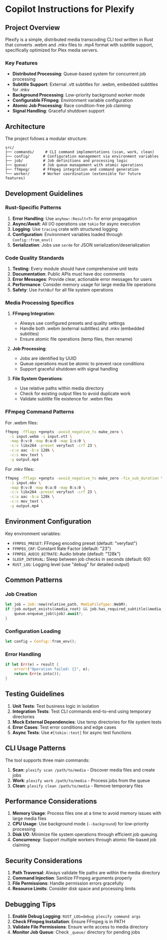 # Copilot Instructions for Plexify

## Project Overview

Plexify is a simple, distributed media transcoding CLI tool written in Rust that converts .webm and .mkv files to .mp4 format with subtitle support, specifically optimized for Plex media servers.

### Key Features
- **Distributed Processing**: Queue-based system for concurrent job processing
- **Subtitle Support**: External .vtt subtitles for .webm, embedded subtitles for .mkv
- **Background Processing**: Low-priority background worker mode
- **Configurable FFmpeg**: Environment variable configuration
- **Atomic Job Processing**: Race condition-free job claiming
- **Signal Handling**: Graceful shutdown support

## Architecture

The project follows a modular structure:

```
src/
├── commands/     # CLI command implementations (scan, work, clean)
├── config/      # Configuration management via environment variables
├── job/         # Job definitions and processing logic
├── queue/       # Job queue management with atomic operations
├── ffmpeg/      # FFmpeg integration and command generation
└── worker/      # Worker coordination (extensible for future features)
```

## Development Guidelines

### Rust-Specific Patterns

1. **Error Handling**: Use `anyhow::Result<T>` for error propagation
2. **Async/Await**: All I/O operations use `tokio` for async execution
3. **Logging**: Use `tracing` crate with structured logging
4. **Configuration**: Environment variables loaded through `Config::from_env()`
5. **Serialization**: Jobs use `serde` for JSON serialization/deserialization

### Code Quality Standards

1. **Testing**: Every module should have comprehensive unit tests
2. **Documentation**: Public APIs must have doc comments
3. **Error Messages**: Provide clear, actionable error messages for users
4. **Performance**: Consider memory usage for large media file operations
5. **Safety**: Use `PathBuf` for all file system operations

### Media Processing Specifics

1. **FFmpeg Integration**: 
   - Always use configured presets and quality settings
   - Handle both .webm (external subtitles) and .mkv (embedded subtitles)
   - Ensure atomic file operations (temp files, then rename)

2. **Job Processing**:
   - Jobs are identified by UUID
   - Queue operations must be atomic to prevent race conditions
   - Support graceful shutdown with signal handling

3. **File System Operations**:
   - Use relative paths within media directory
   - Check for existing output files to avoid duplicate work
   - Validate subtitle file existence for .webm files

### FFmpeg Command Patterns

For .webm files:
```bash
ffmpeg -fflags +genpts -avoid_negative_ts make_zero \
  -i input.webm -i input.vtt \
  -map 0:v:0 -map 0:a:0 -map 1:s:0 \
  -c:v libx264 -preset veryfast -crf 23 \
  -c:a aac -b:a 128k \
  -c:s mov_text \
  -y output.mp4
```

For .mkv files:
```bash
ffmpeg -fflags +genpts -avoid_negative_ts make_zero -fix_sub_duration \
  -i input.mkv \
  -map 0:v:0 -map 0:a:0 -map 0:s:0 \
  -c:v libx264 -preset veryfast -crf 23 \
  -c:a aac -b:a 128k \
  -c:s mov_text \
  -y output.mp4
```

## Environment Configuration

Key environment variables:
- `FFMPEG_PRESET`: FFmpeg encoding preset (default: "veryfast")
- `FFMPEG_CRF`: Constant Rate Factor (default: "23")
- `FFMPEG_AUDIO_BITRATE`: Audio bitrate (default: "128k")
- `SLEEP_INTERVAL`: Sleep between job checks in seconds (default: 60)
- `RUST_LOG`: Logging level (use "debug" for detailed output)

## Common Patterns

### Job Creation
```rust
let job = Job::new(relative_path, MediaFileType::WebM);
if !job.output_exists(&media_root) && job.has_required_subtitle(&media_root)? {
    queue.enqueue_job(&job).await?;
}
```

### Configuration Loading
```rust
let config = Config::from_env();
```

### Error Handling
```rust
if let Err(e) = result {
    error!("Operation failed: {}", e);
    return Err(e.into());
}
```

## Testing Guidelines

1. **Unit Tests**: Test business logic in isolation
2. **Integration Tests**: Test CLI commands end-to-end using temporary directories
3. **Mock External Dependencies**: Use temp directories for file system tests
4. **Error Cases**: Test error conditions and edge cases
5. **Async Tests**: Use `#[tokio::test]` for async test functions

## CLI Usage Patterns

The tool supports three main commands:

1. **Scan**: `plexify scan /path/to/media` - Discover media files and create jobs
2. **Work**: `plexify work /path/to/media` - Process jobs from the queue
3. **Clean**: `plexify clean /path/to/media` - Remove temporary files

## Performance Considerations

1. **Memory Usage**: Process files one at a time to avoid memory issues with large media files
2. **CPU Usage**: Use background mode (`--background`) for low-priority processing
3. **Disk I/O**: Minimize file system operations through efficient job queuing
4. **Concurrency**: Support multiple workers through atomic file-based job claiming

## Security Considerations

1. **Path Traversal**: Always validate file paths are within the media directory
2. **Command Injection**: Sanitize FFmpeg arguments properly
3. **File Permissions**: Handle permission errors gracefully
4. **Resource Limits**: Consider disk space and processing limits

## Debugging Tips

1. **Enable Debug Logging**: `RUST_LOG=debug plexify command args`
2. **Check FFmpeg Installation**: Ensure FFmpeg is in PATH
3. **Validate File Permissions**: Ensure write access to media directory
4. **Monitor Job Queue**: Check `_queue/` directory for pending jobs